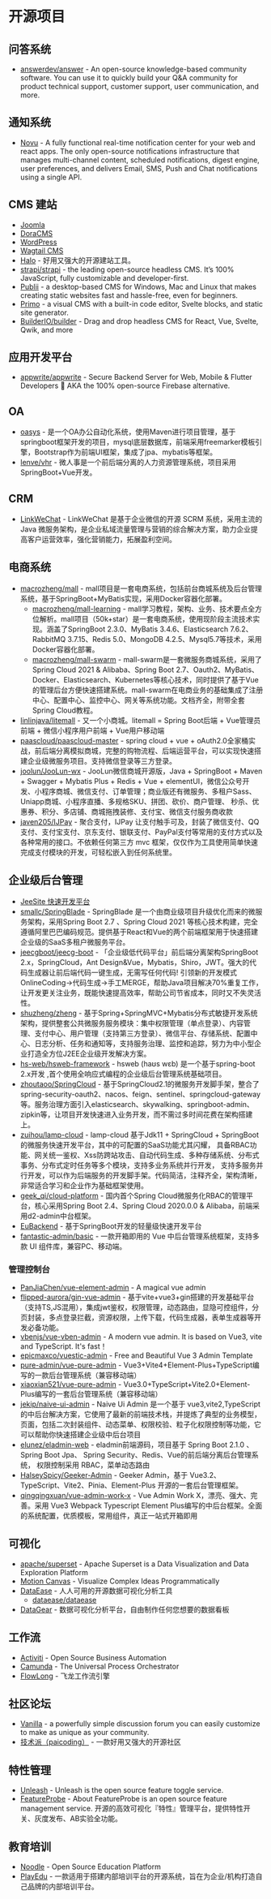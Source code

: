 # 开源项目

## 问答系统

* [answerdev/answer](https://github.com/answerdev/answer) - An open-source knowledge-based community software. You can use it to quickly build your Q&A community for product technical support, customer support, user communication, and more.

## 通知系统

* [Novu](https://github.com/novuhq/novu) - A fully functional real-time notification center for your web and react apps. The only open-source notifications infrastructure that manages multi-channel content, scheduled notifications, digest engine, user preferences, and delivers Email, SMS, Push and Chat notifications using a single API.

## CMS 建站

* [Joomla](https://www.joomla.org/)
* [DoraCMS](https://www.doracms.com/)
* [WordPress](https://wordpress.com/zh-cn/)
* [Wagtail CMS](https://wagtail.org/)
* [Halo](https://halo.run/) - 好用又强大的开源建站工具。
* [strapi/strapi](https://github.com/strapi/strapi) - the leading open-source headless CMS. It’s 100% JavaScript, fully customizable and developer-first.
* [Publii](https://github.com/GetPublii/Publii) - a desktop-based CMS for Windows, Mac and Linux that makes creating static websites fast and hassle-free, even for beginners.
* [Primo](https://github.com/primocms/primo) - a visual CMS with a built-in code editor, Svelte blocks, and static site generator.
* [BuilderIO/builder](https://github.com/BuilderIO/builder) - Drag and drop headless CMS for React, Vue, Svelte, Qwik, and more

## 应用开发平台

* [appwrite/appwrite](https://github.com/appwrite/appwrite) - Secure Backend Server for Web, Mobile & Flutter Developers 🚀 AKA the 100% open-source Firebase alternative.

## OA

* [oasys](https://gitee.com/aaluoxiang/oa_system) - 是一个OA办公自动化系统，使用Maven进行项目管理，基于springboot框架开发的项目，mysql底层数据库，前端采用freemarker模板引擎，Bootstrap作为前端UI框架，集成了jpa、mybatis等框架。
* [lenve/vhr](https://github.com/lenve/vhr) - 微人事是一个前后端分离的人力资源管理系统，项目采用SpringBoot+Vue开发。

## CRM

* [LinkWeChat](https://gitee.com/LinkWeChat/link-wechat) - LinkWeChat 是基于企业微信的开源 SCRM 系统，采用主流的 Java 微服务架构，是企业私域流量管理与营销的综合解决方案，助力企业提高客户运营效率，强化营销能力，拓展盈利空间。

## 电商系统

* [macrozheng/mall](https://github.com/macrozheng/mall) - mall项目是一套电商系统，包括前台商城系统及后台管理系统，基于SpringBoot+MyBatis实现，采用Docker容器化部署。 
	* [macrozheng/mall-learning](https://github.com/macrozheng/mall-learning) - mall学习教程，架构、业务、技术要点全方位解析。mall项目（50k+star）是一套电商系统，使用现阶段主流技术实现。涵盖了SpringBoot 2.3.0、MyBatis 3.4.6、Elasticsearch 7.6.2、RabbitMQ 3.7.15、Redis 5.0、MongoDB 4.2.5、Mysql5.7等技术，采用Docker容器化部署。
	* [macrozheng/mall-swarm](https://github.com/macrozheng/mall-swarm) - mall-swarm是一套微服务商城系统，采用了 Spring Cloud 2021 & Alibaba、Spring Boot 2.7、Oauth2、MyBatis、Docker、Elasticsearch、Kubernetes等核心技术，同时提供了基于Vue的管理后台方便快速搭建系统。mall-swarm在电商业务的基础集成了注册中心、配置中心、监控中心、网关等系统功能。文档齐全，附带全套Spring Cloud教程。
* [linlinjava/litemall](https://github.com/linlinjava/litemall) - 又一个小商城。litemall = Spring Boot后端 + Vue管理员前端 + 微信小程序用户前端 + Vue用户移动端
* [paascloud/paascloud-master](https://github.com/paascloud/paascloud-master) - spring cloud + vue + oAuth2.0全家桶实战，前后端分离模拟商城，完整的购物流程、后端运营平台，可以实现快速搭建企业级微服务项目。支持微信登录等三方登录。
* [joolun/JooLun-wx](https://gitee.com/joolun/JooLun-wx) - JooLun微信商城开源版，Java + SpringBoot + Maven + Swagger + Mybatis Plus + Redis + Vue + elementUI，微信公众号开发、小程序商城、微信支付、订单管理；商业版还有微服务、多租户Sass、Uniapp商城、小程序直播、多规格SKU、拼团、砍价、商户管理、 秒杀、优惠券、积分、多店铺、商城拖拽装修、支付宝、微信支付服务商收款
* [javen205/IJPay](https://gitee.com/javen205/IJPay) - 聚合支付，IJPay 让支付触手可及，封装了微信支付、QQ支付、支付宝支付、京东支付、银联支付、PayPal支付等常用的支付方式以及各种常用的接口。不依赖任何第三方 mvc 框架，仅仅作为工具使用简单快速完成支付模块的开发，可轻松嵌入到任何系统里。

## 企业级后台管理

* [JeeSite 快速开发平台](https://jeesite.com/)
* [smallc/SpringBlade](https://gitee.com/smallc/SpringBlade) - SpringBlade 是一个由商业级项目升级优化而来的微服务架构，采用Spring Boot 2.7 、Spring Cloud 2021 等核心技术构建，完全遵循阿里巴巴编码规范。提供基于React和Vue的两个前端框架用于快速搭建企业级的SaaS多租户微服务平台。
* [jeecgboot/jeecg-boot](https://github.com/jeecgboot/jeecg-boot) - 「企业级低代码平台」前后端分离架构SpringBoot 2.x，SpringCloud，Ant Design&Vue，Mybatis，Shiro，JWT。强大的代码生成器让前后端代码一键生成，无需写任何代码! 引领新的开发模式OnlineCoding->代码生成->手工MERGE，帮助Java项目解决70%重复工作，让开发更关注业务，既能快速提高效率，帮助公司节省成本，同时又不失灵活性。
* [shuzheng/zheng](https://github.com/shuzheng/zheng) - 基于Spring+SpringMVC+Mybatis分布式敏捷开发系统架构，提供整套公共微服务服务模块：集中权限管理（单点登录）、内容管理、支付中心、用户管理（支持第三方登录）、微信平台、存储系统、配置中心、日志分析、任务和通知等，支持服务治理、监控和追踪，努力为中小型企业打造全方位J2EE企业级开发解决方案。
* [hs-web/hsweb-framework](https://github.com/hs-web/hsweb-framework) - hsweb (haʊs wɛb) 是一个基于spring-boot 2.x开发 ,首个使用全响应式编程的企业级后台管理系统基础项目。
* [zhoutaoo/SpringCloud](https://github.com/zhoutaoo/SpringCloud) - 基于SpringCloud2.1的微服务开发脚手架，整合了spring-security-oauth2、nacos、feign、sentinel、springcloud-gateway等。服务治理方面引入elasticsearch、skywalking、springboot-admin、zipkin等，让项目开发快速进入业务开发，而不需过多时间花费在架构搭建上。
* [zuihou/lamp-cloud](https://github.com/zuihou/lamp-cloud) - lamp-cloud 基于Jdk11 + SpringCloud + SpringBoot的微服务快速开发平台，其中的可配置的SaaS功能尤其闪耀， 具备RBAC功能、网关统一鉴权、Xss防跨站攻击、自动代码生成、多种存储系统、分布式事务、分布式定时任务等多个模块，支持多业务系统并行开发， 支持多服务并行开发，可以作为后端服务的开发脚手架。代码简洁，注释齐全，架构清晰，非常适合学习和企业作为基础框架使用。
* [geek_qi/cloud-platform](https://gitee.com/geek_qi/cloud-platform) - 国内首个Spring Cloud微服务化RBAC的管理平台，核心采用Spring Boot 2.4、Spring Cloud 2020.0.0 & Alibaba，前端采用d2-admin中台框架。
* [EuBackend](https://zhaoeryu.github.io/) - 基于SpringBoot开发的轻量级快速开发平台
* [fantastic-admin/basic](https://github.com/fantastic-admin/basic) - 一款开箱即用的 Vue 中后台管理系统框架，支持多款 UI 组件库，兼容PC、移动端。

### 管理控制台

* [PanJiaChen/vue-element-admin](https://github.com/PanJiaChen/vue-element-admin) - A magical vue admin
* [flipped-aurora/gin-vue-admin](https://github.com/flipped-aurora/gin-vue-admin) - 基于vite+vue3+gin搭建的开发基础平台（支持TS,JS混用），集成jwt鉴权，权限管理，动态路由，显隐可控组件，分页封装，多点登录拦截，资源权限，上传下载，代码生成器，表单生成器等开发必备功能。
* [vbenjs/vue-vben-admin](https://github.com/vbenjs/vue-vben-admin) - A modern vue admin. It is based on Vue3, vite and TypeScript. It's fast！
* [epicmaxco/vuestic-admin](https://github.com/epicmaxco/vuestic-admin) - Free and Beautiful Vue 3 Admin Template
* [pure-admin/vue-pure-admin](https://github.com/pure-admin/vue-pure-admin) - Vue3+Vite4+Element-Plus+TypeScript编写的一款后台管理系统（兼容移动端）
* [xiaoxian521/vue-pure-admin](https://github.com/xiaoxian521/vue-pure-admin) - Vue3.0+TypeScript+Vite2.0+Element-Plus编写的一套后台管理系统（兼容移动端）
* [jekip/naive-ui-admin](https://github.com/jekip/naive-ui-admin) - Naive Ui Admin 是一个基于 vue3,vite2,TypeScript 的中后台解决方案，它使用了最新的前端技术栈，并提炼了典型的业务模型，页面，包括二次封装组件、动态菜单、权限校验、粒子化权限控制等功能，它可以帮助你快速搭建企业级中后台项目
* [elunez/eladmin-web](https://github.com/elunez/eladmin-web) - eladmin前端源码，项目基于 Spring Boot 2.1.0 、 Spring Boot Jpa、 Spring Security、Redis、Vue的前后端分离后台管理系统， 权限控制采用 RBAC，菜单动态路由
* [HalseySpicy/Geeker-Admin](https://github.com/HalseySpicy/Geeker-Admin) - Geeker Admin，基于 Vue3.2、TypeScript、Vite2、Pinia、Element-Plus 开源的一套后台管理框架。
* [qingqingxuan/vue-admin-work-x](https://github.com/qingqingxuan/vue-admin-work-x) - Vue Admin Work X，漂亮、强大、完善。采用 Vue3 Webpack Typescript Element Plus编写的中后台框架。全面的系统配置，优质模板，常用组件，真正一站式开箱即用

## 可视化

* [apache/superset](https://github.com/apache/superset) - Apache Superset is a Data Visualization and Data Exploration Platform
* [Motion Canvas](https://github.com/motion-canvas/motion-canvas) - Visualize Complex Ideas Programmatically
* [DataEase](https://dataease.io/) - 人人可用的开源数据可视化分析工具
    * [dataease/dataease](https://github.com/dataease/dataease/)
* [DataGear](https://github.com/datageartech/datagear) - 数据可视化分析平台，自由制作任何您想要的数据看板

## 工作流

* [Activiti](https://www.activiti.org/) - Open Source Business Automation
* [Camunda](https://camunda.com/) - The Universal Process Orchestrator
* [FlowLong](https://flowlong.gitee.io/) - 飞龙工作流引擎

## 社区论坛

* [Vanilla](https://github.com/vanilla/vanilla) - a powerfully simple discussion forum you can easily customize to make as unique as your community.
* [技术派（paicoding）](https://github.com/itwanger/paicoding) - 一款好用又强大的开源社区

## 特性管理

* [Unleash](https://github.com/Unleash/unleash) - Unleash is the open source feature toggle service.
* [FeatureProbe](https://github.com/FeatureProbe/FeatureProbe) - About
FeatureProbe is an open source feature management service. 开源的高效可视化『特性』管理平台，提供特性开关、灰度发布、AB实验全功能。

## 教育培训

* [Noodle](https://github.com/ixahmedxi/noodle) - Open Source Education Platform
* [PlayEdu](https://github.com/PlayEdu/PlayEdu) - 一款适用于搭建内部培训平台的开源系统，旨在为企业/机构打造自己品牌的内部培训平台。
